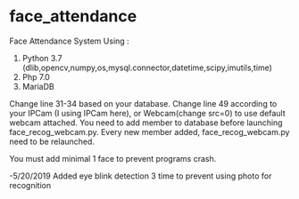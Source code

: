 # face_attendance
Face Attendance System
Using :
1. Python 3.7 (dlib,opencv,numpy,os,mysql.connector,datetime,scipy,imutils,time)
2. Php 7.0
3. MariaDB

Change line 31-34 based on your database.
Change line 49 according to your IPCam (I using IPCam here), or Webcam(change src=0) to use default webcam attached.
You need to add member to database before launching face_recog_webcam.py.
Every new member added, face_recog_webcam.py need to be relaunched.

You must add minimal 1 face to prevent programs crash.

-5/20/2019 Added eye blink detection 3 time to prevent using photo for recognition
